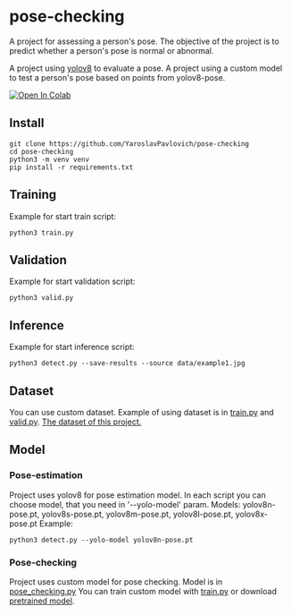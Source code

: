 # pose-checking
A project for assessing a person's pose. The objective of the project is to predict whether a person's pose is normal or abnormal.

A project using [yolov8](https://github.com/ultralytics/ultralytics) to evaluate a pose. A project using a custom model to test a person's pose based on points from yolov8-pose.

<div>
    <a href="https://colab.research.google.com/github/ultralytics/ultralytics/blob/main/examples/tutorial.ipynb"><img src="https://colab.research.google.com/assets/colab-badge.svg" alt="Open In Colab"></a>
</div>

## Install
```
git clone https://github.com/YaroslavPavlovich/pose-checking
cd pose-checking
python3 -m venv venv
pip install -r requirements.txt
```

## Training
Example for start train script:
```
python3 train.py
```

## Validation
Example for start validation script:
```
python3 valid.py
```

## Inference
Example for start inference script:
```
python3 detect.py --save-results --source data/example1.jpg
```

## Dataset
You can use custom dataset. Example of using dataset is in [train.py](train.py) and [valid.py](valid.py). [The dataset of this project.](https://drive.google.com/file/d/1f60Jb8GIF4keTod3Z3yoBVc6xHrbbJ1G/view?usp=sharing)

## Model
### Pose-estimation
Project uses yolov8 for pose estimation model. In each script you can choose model, that you need in '--yolo-model' param.
Models: yolov8n-pose.pt, yolov8s-pose.pt, yolov8m-pose.pt, yolov8l-pose.pt, yolov8x-pose.pt
Example:
```
python3 detect.py --yolo-model yolov8n-pose.pt
```

### Pose-checking
Project uses custom model for pose checking. Model is in [pose_checking.py](models%2Fpose_checking.py)
You can train custom model with [train.py](train.py) or download [pretrained model](https://drive.google.com/file/d/1unmGjSGOaRRoUHrlew7DNSqwUTfxXnnO/view?usp=sharing).
